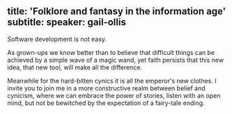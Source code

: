 title: 'Folklore and fantasy in the information age'
subtitle:
speaker: gail-ollis
---
Software development is not easy.

As grown-ups we know better than to believe that difficult things can be
achieved by a simple wave of a magic wand, yet faith persists that this new
idea, that new tool, will make all the difference.

Meanwhile for the hard-bitten cynics it is all the emperor's new clothes. I
invite you to join me in a more constructive realm between belief and cynicism,
where we can embrace the power of stories, listen with an open mind, but not be
bewitched by the expectation of a fairy-tale ending.

